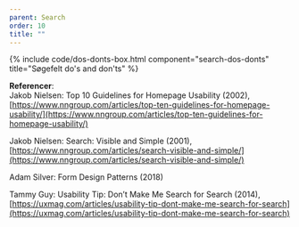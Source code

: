 ```yaml
---
parent: Search
order: 10
title: ""
---
```


{% include code/dos-donts-box.html component="search-dos-donts" title="Søgefelt do's and don'ts" %}

**Referencer**:<br />
Jakob Nielsen: Top 10 Guidelines for Homepage Usability (2002),<br />
[https://www.nngroup.com/articles/top-ten-guidelines-for-homepage-usability/](https://www.nngroup.com/articles/top-ten-guidelines-for-homepage-usability/)

Jakob Nielsen: Search: Visible and Simple (2001),<br />
[https://www.nngroup.com/articles/search-visible-and-simple/](https://www.nngroup.com/articles/search-visible-and-simple/)

Adam Silver: Form Design Patterns (2018)

Tammy Guy: Usability Tip: Don’t Make Me Search for Search (2014),<br />
[https://uxmag.com/articles/usability-tip-dont-make-me-search-for-search](https://uxmag.com/articles/usability-tip-dont-make-me-search-for-search)
